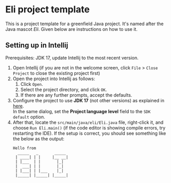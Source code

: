 # Eli project template

This is a project template for a greenfield Java project. It's named after the Java mascot _Eli_. Given below are instructions on how to use it.

## Setting up in Intellij

Prerequisites: JDK 17, update Intellij to the most recent version.

1. Open Intellij (if you are not in the welcome screen, click `File` > `Close Project` to close the existing project first)
1. Open the project into Intellij as follows:
   1. Click `Open`.
   1. Select the project directory, and click `OK`.
   1. If there are any further prompts, accept the defaults.
1. Configure the project to use **JDK 17** (not other versions) as explained in [here](https://www.jetbrains.com/help/idea/sdk.html#set-up-jdk).<br>
   In the same dialog, set the **Project language level** field to the `SDK default` option.
3. After that, locate the `src/main/java/eli/Eli.java` file, right-click it, and choose `Run Eli.main()` (if the code editor is showing compile errors, try restarting the IDE). If the setup is correct, you should see something like the below as the output:
   ```
   Hello from
     _____   _       _____
    | ____| | |     |__ __|
    | |___  | |       |_|  
    |  ___| | |       |_|  
    | |___| | |___    |_|  
    |_____| |_____| |_____|
   ```
